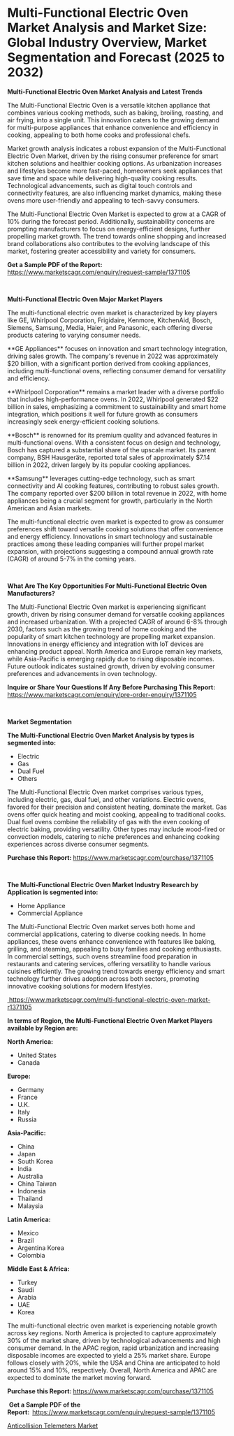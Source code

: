 <p><h1>Multi-Functional Electric Oven Market Analysis and Market Size: Global Industry Overview, Market Segmentation and Forecast (2025 to 2032)</h1></p><p><strong>Multi-Functional Electric Oven Market Analysis and Latest Trends</strong></p>
<p><p>The Multi-Functional Electric Oven is a versatile kitchen appliance that combines various cooking methods, such as baking, broiling, roasting, and air frying, into a single unit. This innovation caters to the growing demand for multi-purpose appliances that enhance convenience and efficiency in cooking, appealing to both home cooks and professional chefs. </p><p>Market growth analysis indicates a robust expansion of the Multi-Functional Electric Oven Market, driven by the rising consumer preference for smart kitchen solutions and healthier cooking options. As urbanization increases and lifestyles become more fast-paced, homeowners seek appliances that save time and space while delivering high-quality cooking results. Technological advancements, such as digital touch controls and connectivity features, are also influencing market dynamics, making these ovens more user-friendly and appealing to tech-savvy consumers.</p><p>The Multi-Functional Electric Oven Market is expected to grow at a CAGR of 10% during the forecast period. Additionally, sustainability concerns are prompting manufacturers to focus on energy-efficient designs, further propelling market growth. The trend towards online shopping and increased brand collaborations also contributes to the evolving landscape of this market, fostering greater accessibility and variety for consumers.</p></p>
<p><strong>Get a Sample PDF of the Report:&nbsp;</strong> <a href="https://www.marketscagr.com/enquiry/request-sample/1371105?utm_campaign=3166&utm_medium=2&utm_source=Github&utm_content=ia&utm_term=22032025&utm_id=multi-functional-electric-oven">https://www.marketscagr.com/enquiry/request-sample/1371105</a></p>
<p>&nbsp;</p>
<p><strong>Multi-Functional Electric Oven Major Market Players</strong></p>
<p><p>The multi-functional electric oven market is characterized by key players like GE, Whirlpool Corporation, Frigidaire, Kenmore, KitchenAid, Bosch, Siemens, Samsung, Media, Haier, and Panasonic, each offering diverse products catering to varying consumer needs.</p><p>**GE Appliances** focuses on innovation and smart technology integration, driving sales growth. The company's revenue in 2022 was approximately $20 billion, with a significant portion derived from cooking appliances, including multi-functional ovens, reflecting consumer demand for versatility and efficiency.</p><p>**Whirlpool Corporation** remains a market leader with a diverse portfolio that includes high-performance ovens. In 2022, Whirlpool generated $22 billion in sales, emphasizing a commitment to sustainability and smart home integration, which positions it well for future growth as consumers increasingly seek energy-efficient cooking solutions.</p><p>**Bosch** is renowned for its premium quality and advanced features in multi-functional ovens. With a consistent focus on design and technology, Bosch has captured a substantial share of the upscale market. Its parent company, BSH Hausgeräte, reported total sales of approximately $7.14 billion in 2022, driven largely by its popular cooking appliances.</p><p>**Samsung** leverages cutting-edge technology, such as smart connectivity and AI cooking features, contributing to robust sales growth. The company reported over $200 billion in total revenue in 2022, with home appliances being a crucial segment for growth, particularly in the North American and Asian markets.</p><p>The multi-functional electric oven market is expected to grow as consumer preferences shift toward versatile cooking solutions that offer convenience and energy efficiency. Innovations in smart technology and sustainable practices among these leading companies will further propel market expansion, with projections suggesting a compound annual growth rate (CAGR) of around 5-7% in the coming years.</p></p>
<p>&nbsp;</p>
<p><strong>What Are The Key Opportunities For Multi-Functional Electric Oven Manufacturers?</strong></p>
<p><p>The Multi-Functional Electric Oven market is experiencing significant growth, driven by rising consumer demand for versatile cooking appliances and increased urbanization. With a projected CAGR of around 6-8% through 2030, factors such as the growing trend of home cooking and the popularity of smart kitchen technology are propelling market expansion. Innovations in energy efficiency and integration with IoT devices are enhancing product appeal. North America and Europe remain key markets, while Asia-Pacific is emerging rapidly due to rising disposable incomes. Future outlook indicates sustained growth, driven by evolving consumer preferences and advancements in oven technology.</p></p>
<p><strong>Inquire or Share Your Questions If Any Before Purchasing This Report:</strong> <a href="https://www.marketscagr.com/enquiry/pre-order-enquiry/1371105?utm_campaign=3166&utm_medium=2&utm_source=Github&utm_content=ia&utm_term=22032025&utm_id=multi-functional-electric-oven">https://www.marketscagr.com/enquiry/pre-order-enquiry/1371105</a></p>
<p>&nbsp;</p>
<p><strong>Market Segmentation</strong></p>
<p><strong>The Multi-Functional Electric Oven Market Analysis by types is segmented into:</strong></p>
<p><ul><li>Electric</li><li>Gas</li><li>Dual Fuel</li><li>Others</li></ul></p>
<p><p>The Multi-Functional Electric Oven market comprises various types, including electric, gas, dual fuel, and other variations. Electric ovens, favored for their precision and consistent heating, dominate the market. Gas ovens offer quick heating and moist cooking, appealing to traditional cooks. Dual fuel ovens combine the reliability of gas with the even cooking of electric baking, providing versatility. Other types may include wood-fired or convection models, catering to niche preferences and enhancing cooking experiences across diverse consumer segments.</p></p>
<p><strong>Purchase this Report:&nbsp;</strong><a href="https://www.marketscagr.com/purchase/1371105?utm_campaign=3166&utm_medium=2&utm_source=Github&utm_content=ia&utm_term=22032025&utm_id=multi-functional-electric-oven">https://www.marketscagr.com/purchase/1371105</a></p>
<p>&nbsp;</p>
<p><strong>The Multi-Functional Electric Oven Market Industry Research by Application is segmented into:</strong></p>
<p><ul><li>Home Appliance</li><li>Commercial Appliance</li></ul></p>
<p><p>The Multi-Functional Electric Oven market serves both home and commercial applications, catering to diverse cooking needs. In home appliances, these ovens enhance convenience with features like baking, grilling, and steaming, appealing to busy families and cooking enthusiasts. In commercial settings, such ovens streamline food preparation in restaurants and catering services, offering versatility to handle various cuisines efficiently. The growing trend towards energy efficiency and smart technology further drives adoption across both sectors, promoting innovative cooking solutions for modern lifestyles.</p></p>
<p><a href="https://www.marketscagr.com/multi-functional-electric-oven-market-r1371105?utm_campaign=3166&utm_medium=2&utm_source=Github&utm_content=ia&utm_term=22032025&utm_id=multi-functional-electric-oven">&nbsp;https://www.marketscagr.com/multi-functional-electric-oven-market-r1371105</a></p>
<p><strong>In terms of Region, the Multi-Functional Electric Oven Market Players available by Region are:</strong></p>
<p>
    <p> <strong> North America: </strong>
        <ul>
            <li>United States</li>
            <li>Canada</li>
        </ul>
        </p> 
    <p> <strong> Europe: </strong>
        <ul>
            <li>Germany</li>
            <li>France</li>
            <li>U.K.</li>
            <li>Italy</li>
            <li>Russia</li>
        </ul>
        </p> 
    <p> <strong> Asia-Pacific: </strong>
        <ul>
            <li>China</li>
            <li>Japan</li>
            <li>South Korea</li>
            <li>India</li>
            <li>Australia</li>
            <li>China Taiwan</li>
            <li>Indonesia</li>
            <li>Thailand</li>
            <li>Malaysia</li>
        </ul>
        </p> 
    <p> <strong> Latin America: </strong>
        <ul>
            <li>Mexico</li>
            <li>Brazil</li>
            <li>Argentina Korea</li>
            <li>Colombia</li>
        </ul>
        </p> 
    <p> <strong> Middle East & Africa: </strong>
        <ul>
            <li>Turkey</li>
            <li>Saudi</li>
            <li>Arabia</li>
            <li>UAE</li>
            <li>Korea</li>
        </ul>
    </p>
    </p>
<p><p>The multi-functional electric oven market is experiencing notable growth across key regions. North America is projected to capture approximately 30% of the market share, driven by technological advancements and high consumer demand. In the APAC region, rapid urbanization and increasing disposable incomes are expected to yield a 25% market share. Europe follows closely with 20%, while the USA and China are anticipated to hold around 15% and 10%, respectively. Overall, North America and APAC are expected to dominate the market moving forward.</p></p>
<p><strong>Purchase this Report: </strong><a href="https://www.marketscagr.com/purchase/1371105?utm_campaign=3166&utm_medium=2&utm_source=Github&utm_content=ia&utm_term=22032025&utm_id=multi-functional-electric-oven">https://www.marketscagr.com/purchase/1371105</a></p>
<p>&nbsp;<strong>Get a Sample PDF of the Report:&nbsp;&nbsp;</strong><a href="https://www.marketscagr.com/enquiry/request-sample/1371105?utm_campaign=3166&utm_medium=2&utm_source=Github&utm_content=ia&utm_term=22032025&utm_id=multi-functional-electric-oven">https://www.marketscagr.com/enquiry/request-sample/1371105</a></p>
<p><strong></strong></p>
<p><p><a href="https://github.com/saoneubeh8/Market-Research-Report-List-1/blob/main/anticollision-telemeters-market.md?utm_campaign=3166&utm_medium=2&utm_source=Github&utm_content=ia&utm_term=22032025&utm_id=multi-functional-electric-oven">Anticollision Telemeters Market</a></p></p>